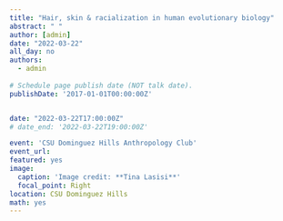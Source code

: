 ```yaml
---
title: "Hair, skin & racialization in human evolutionary biology"
abstract: " "
author: [admin]
date: "2022-03-22"
all_day: no
authors:
  - admin
  
# Schedule page publish date (NOT talk date).
publishDate: '2017-01-01T00:00:00Z'


date: "2022-03-22T17:00:00Z"
# date_end: '2022-03-22T19:00:00Z'

event: 'CSU Dominguez Hills Anthropology Club'
event_url:
featured: yes
image:
  caption: 'Image credit: **Tina Lasisi**'
  focal_point: Right
location: CSU Dominguez Hills
math: yes
---
```

